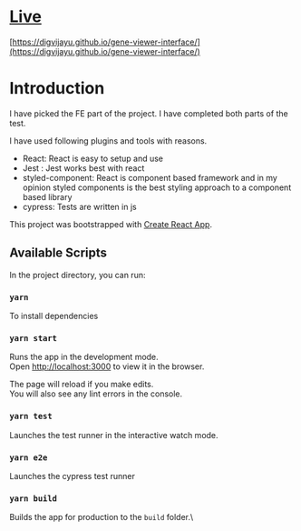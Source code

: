 # [Live](https://digvijayu.github.io/gene-viewer-interface/)

[https://digvijayu.github.io/gene-viewer-interface/](https://digvijayu.github.io/gene-viewer-interface/)

# Introduction

I have picked the FE part of the project. I have completed both parts of the test.

I have used following plugins and tools with reasons.

- React: React is easy to setup and use
- Jest : Jest works best with react
- styled-component: React is component based framework and in my opinion styled components is the best styling approach to a component based library
- cypress: Tests are written in js

This project was bootstrapped with [Create React App](https://github.com/facebook/create-react-app).

## Available Scripts

In the project directory, you can run:

### `yarn`

To install dependencies

### `yarn start`

Runs the app in the development mode.\
Open [http://localhost:3000](http://localhost:3000) to view it in the browser.

The page will reload if you make edits.\
You will also see any lint errors in the console.

### `yarn test`

Launches the test runner in the interactive watch mode.

### `yarn e2e`

Launches the cypress test runner

### `yarn build`

Builds the app for production to the `build` folder.\
